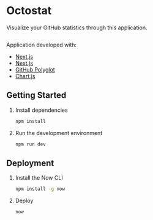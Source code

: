 # Octostat

Visualize your GitHub statistics through this application.

![]()

Application developed with:

- [Next.js](https://nextjs.org/)
- [Next.js](https://reactjs.org/)
- [GitHub Polyglot](https://github.com/IonicaBizau/node-gh-polyglot)
- [Chart.js](https://www.chartjs.org/)

## Getting Started

1. Install dependencies

   ```bash
   npm install
   ```

2. Run the development environment

   ```bash
   npm run dev
   ```

## Deployment

1. Install the Now CLI

   ```bash
   npm install -g now
   ```

2. Deploy

   ```bash
   now
   ```
